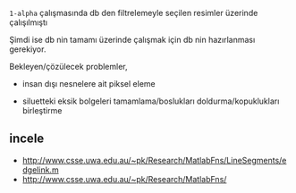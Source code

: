 `1-alpha` çalışmasında db den filtrelemeyle seçilen resimler üzerinde çalışılmıştı

Şimdi ise db nin tamamı üzerinde çalışmak için db nin hazırlanması gerekiyor.

Bekleyen/çözülecek problemler,

- insan dışı nesnelere ait piksel eleme

- siluetteki eksik bolgeleri tamamlama/boslukları doldurma/kopuklukları birleştirme

## incele

- http://www.csse.uwa.edu.au/~pk/Research/MatlabFns/LineSegments/edgelink.m
- http://www.csse.uwa.edu.au/~pk/Research/MatlabFns/
